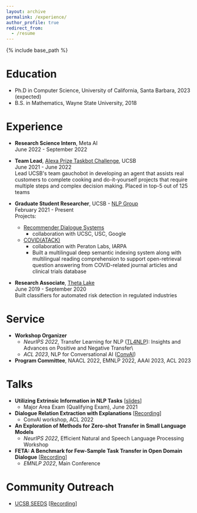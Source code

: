 ```yaml
---
layout: archive
permalink: /experience/
author_profile: true
redirect_from:
  - /resume
---
```


{% include base_path %}

Education
======
* Ph.D in Computer Science, University of California, Santa Barbara, 2023 (expected)
* B.S. in Mathematics, Wayne State University, 2018

Experience
======
- **Research Science Intern**, Meta AI\
June 2022 - September 2022

- **Team Lead**, [Alexa Prize Taskbot Challenge](https://developer.amazon.com/alexaprize), UCSB\
June 2021 - June 2022\
Lead UCSB's team gauchobot in developing an agent that assists real customers to complete cooking and do-it-yourself projects that require multiple steps and complex decision making.
Placed in top-5 out of 125 teams

- **Graduate Student Researcher**, UCSB - [NLP Group](http://nlp.cs.ucsb.edu/)\
February 2021 - Present\
Projects:
  - [Recommender Dialogue Systems](https://news.ucsc.edu/2020/11/recommender-dialogue.html)
    - collaboration with UCSC, USC, Google
  - [COVID(ATACK)](https://www.peratonlabs.com/project-intelligent-data-retrieval-covid.html)
    - collaboration with Peraton Labs, IARPA
    - Built a multilingual deep semantic indexing system along with multilingual reading comprehension to support open-retrieval question answering from COVID-related journal articles and clinical trials database

- **Research Associate**, [Theta Lake](https://thetalake.com)\
June 2019 - September 2020\
Built classifiers for automated risk detection in regulated industries

Service
======
- **Workshop Organizer**
  - *NeurIPS 2022*, Transfer Learning for NLP ([TL4NLP](https://tl4nlp.github.io/)): Insights and Advances on Positive and Negative Transfer\
  - *ACL 2023*, NLP for Conversational AI ([ConvAI](https://sites.google.com/view/5thnlp4convai))
- **Program Committee**, NAACL 2022, EMNLP 2022, AAAI 2023, ACL 2023

Talks
======
- **Utilizing Extrinsic Information in NLP Tasks** \[[slides](https://alon-albalak.github.io/images/AlonAlbalakMAE.pdf)\]
  - Major Area Exam (Qualifying Exam), June 2021
- **Dialogue Relation Extraction with Explanations** \[[Recording](https://drive.google.com/file/d/1KAfn2RGi8wX-JwMDXOnp3XJB5CelmzmI/view?usp=share_link)\]
  - ConvAI workshop, ACL 2022
- **An Exploration of Methods for Zero-shot Transfer in Small Language Models**
  - *NeurIPS 2022*, Efficient Natural and Speech Language Processing Workshop
- **FETA: A Benchmark for Few-Sample Task Transfer in Open Domain Dialogue** \[[Recording](https://drive.google.com/file/d/1LzqnSa8tXrPJhlQwmGgecr5QNfML7trf/view?usp=share_link)\]
  - *EMNLP 2022*, Main Conference

Community Outreach
======
- [UCSB SEEDS](https://cbsr.ucsb.edu/seeds) \[[Recording](https://www.youtube.com/watch?v=MKJgj_C4Xyg)\]
